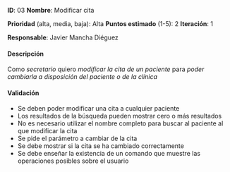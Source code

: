 **ID**: 03
**Nombre**: Modificar cita

**Prioridad** (alta, media, baja): Alta
**Puntos estimado** (1-5): 2
**Iteración**: 1

**Responsable**: Javier Mancha Diéguez

#### Descripción

Como *secretario* quiero *modificar la cita de un paciente* para *poder cambiarla a disposición del paciente o de la clínica*

#### Validación

* Se deben poder modificar una cita a cualquier paciente
* Los resultados de la búsqueda pueden mostrar cero o más resultados
* No es necesario utilizar el nombre completo para buscar al paciente al que modificar la cita
* Se pide el parámetro a cambiar de la cita
* Se debe mostrar si la cita se ha cambiado correctamente
* Se debe enseñar la existencia de un comando que muestre las operaciones posibles sobre el usuario
